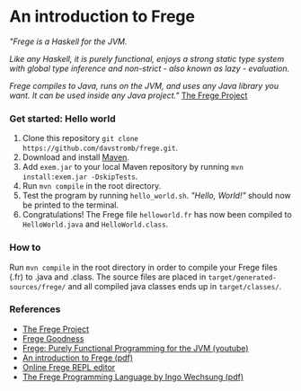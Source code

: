 # An introduction to Frege
_"Frege is a Haskell for the JVM._

_Like any Haskell, it is purely functional, enjoys a strong static type system with global type inference and non-strict - also known as lazy - evaluation._

_Frege compiles to Java, runs on the JVM, and uses any Java library you want. It can be used inside any Java project."_ [The Frege Project](https://github.com/Frege/frege)

### Get started: Hello world

  1. Clone this repository `git clone https://github.com/davstromb/frege.git`.
  2. Download and install [Maven](http://maven.apache.org/download.cgi).
  3. Add `exem.jar` to your local Maven repository by running `mvn install:exem.jar -DskipTests`.
  4. Run `mvn compile` in the root directory.
  5. Test the program by running `hello_world.sh`. _"Hello, World!"_ should now be printed to the terminal.
  6. Congratulations! The Frege file `helloworld.fr` has now been compiled to `HelloWorld.java` and `HelloWorld.class`.

### How to
Run `mvn compile` in the root directory in order to compile your Frege files (.fr) to .java and .class. The source files are placed in `target/generated-sources/frege/` and all compiled java classes ends up in `target/classes/`.

### References

  - [The Frege Project](http://frege-lang.org)
  - [Frege Goodness](https://www.gitbook.com/book/dierk/fregegoodness/details)
  - [Frege: Purely Functional Programming for the JVM (youtube)](https://www.youtube.com/watch?v=ltYnalI5YSA)
  - [An introduction to Frege (pdf) ](http://web.mit.edu/frege-lang_v3.21/Introduction_Frege.pdf)
  - [Online Frege REPL editor](http://try.frege-lang.org)
  - [The Frege Programming Language by Ingo Wechsung (pdf)](http://web.mit.edu/frege-lang_v3.21/Language.pdf)
